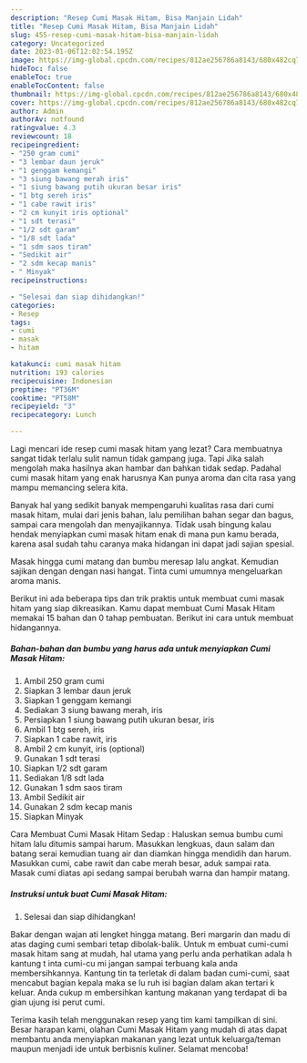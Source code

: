 ```yaml
---
description: "Resep Cumi Masak Hitam, Bisa Manjain Lidah"
title: "Resep Cumi Masak Hitam, Bisa Manjain Lidah"
slug: 455-resep-cumi-masak-hitam-bisa-manjain-lidah
category: Uncategorized
date: 2023-01-06T12:02:54.195Z
image: https://img-global.cpcdn.com/recipes/812ae256786a8143/680x482cq70/cumi-masak-hitam-foto-resep-utama.jpg
hideToc: false
enableToc: true
enableTocContent: false
thumbnail: https://img-global.cpcdn.com/recipes/812ae256786a8143/680x482cq70/cumi-masak-hitam-foto-resep-utama.jpg
cover: https://img-global.cpcdn.com/recipes/812ae256786a8143/680x482cq70/cumi-masak-hitam-foto-resep-utama.jpg
author: Admin
authorAv: notfound
ratingvalue: 4.3
reviewcount: 18
recipeingredient:
- "250 gram cumi"
- "3 lembar daun jeruk"
- "1 genggam kemangi"
- "3 siung bawang merah iris"
- "1 siung bawang putih ukuran besar iris"
- "1 btg sereh iris"
- "1 cabe rawit iris"
- "2 cm kunyit iris optional"
- "1 sdt terasi"
- "1/2 sdt garam"
- "1/8 sdt lada"
- "1 sdm saos tiram"
- "Sedikit air"
- "2 sdm kecap manis"
- " Minyak"
recipeinstructions:

- "Selesai dan siap dihidangkan!"
categories:
- Resep
tags:
- cumi
- masak
- hitam

katakunci: cumi masak hitam 
nutrition: 193 calories
recipecuisine: Indonesian
preptime: "PT36M"
cooktime: "PT58M"
recipeyield: "3"
recipecategory: Lunch

---
```



Lagi mencari ide resep cumi masak hitam yang lezat? Cara membuatnya sangat tidak terlalu sulit namun tidak gampang juga. Tapi Jika salah mengolah maka hasilnya akan hambar dan bahkan tidak sedap. Padahal cumi masak hitam yang enak harusnya Kan punya aroma dan cita rasa yang mampu memancing selera kita.


Banyak hal yang sedikit banyak mempengaruhi kualitas rasa dari cumi masak hitam, mulai dari jenis bahan, lalu pemilihan bahan segar dan bagus, sampai cara mengolah dan menyajikannya. Tidak usah bingung kalau hendak menyiapkan cumi masak hitam enak di mana pun kamu berada, karena asal sudah tahu caranya maka hidangan ini dapat jadi sajian spesial.

Masak hingga cumi matang dan bumbu meresap lalu angkat. Kemudian sajikan dengan dengan nasi hangat. Tinta cumi umumnya mengeluarkan aroma manis.


Berikut ini ada beberapa tips dan trik praktis untuk membuat cumi masak hitam yang siap dikreasikan. Kamu dapat membuat Cumi Masak Hitam memakai 15 bahan dan 0 tahap pembuatan. Berikut ini cara untuk membuat hidangannya.

<!--inarticleads1-->

##### Bahan-bahan dan bumbu yang harus ada untuk menyiapkan Cumi Masak Hitam:

1. Ambil 250 gram cumi
1. Siapkan 3 lembar daun jeruk
1. Siapkan 1 genggam kemangi
1. Sediakan 3 siung bawang merah, iris
1. Persiapkan 1 siung bawang putih ukuran besar, iris
1. Ambil 1 btg sereh, iris
1. Siapkan 1 cabe rawit, iris
1. Ambil 2 cm kunyit, iris (optional)
1. Gunakan 1 sdt terasi
1. Siapkan 1/2 sdt garam
1. Sediakan 1/8 sdt lada
1. Gunakan 1 sdm saos tiram
1. Ambil Sedikit air
1. Gunakan 2 sdm kecap manis
1. Siapkan  Minyak


Cara Membuat Cumi Masak Hitam Sedap : Haluskan semua bumbu cumi hitam lalu ditumis sampai harum. Masukkan lengkuas, daun salam dan batang serai kemudian tuang air dan diamkan hingga mendidih dan harum. Masukkan cumi, cabe rawit dan cabe merah besar, aduk sampai rata. Masak cumi diatas api sedang sampai berubah warna dan hampir matang. 

<!--inarticleads2-->

##### Instruksi untuk buat Cumi Masak Hitam:


1. Selesai dan siap dihidangkan!

Bakar dengan wajan ati lengket hingga matang. Beri margarin dan madu di atas daging cumi sembari tetap dibolak-balik. Untuk m embuat cumi-cumi masak hitam sang at mudah, hal utama yang perlu anda perhatikan adala h kantung t inta cumi-cu mi jangan sampai terbuang kala anda membersihkannya. Kantung tin ta terletak di dalam badan cumi-cumi, saat mencabut bagian kepala maka se lu ruh isi bagian dalam akan tertari k keluar. Anda cukup m embersihkan kantung makanan yang terdapat di ba gian ujung isi perut cumi. 

Terima kasih telah menggunakan resep yang tim kami tampilkan di sini. Besar harapan kami, olahan Cumi Masak Hitam yang mudah di atas dapat membantu anda menyiapkan makanan yang lezat untuk keluarga/teman maupun menjadi ide untuk berbisnis kuliner. Selamat mencoba!
